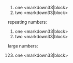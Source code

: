 1. one <markdown33|block>
2. two <markdown33|block>

repeating numbers:

1. one <markdown33|block>
1. two <markdown33|block>

large numbers:

123. one <markdown33|block>
